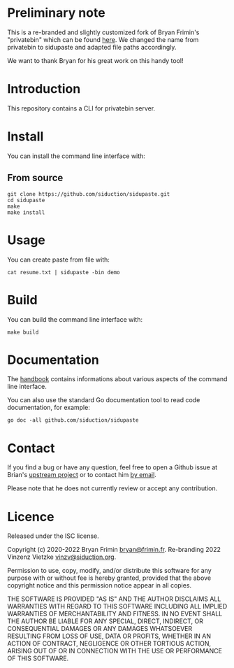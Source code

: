 # Preliminary note
This is a re-branded and slightly customized fork of Bryan Frimin's
"privatebin" which can be found [here](https://github.com/gearnode/privatebin).
We changed the name from privatebin to sidupaste and adapted file paths accordingly.

We want to thank Bryan for his great work on this handy tool!

# Introduction
This repository contains a CLI for privatebin server.

# Install
You can install the command line interface with:

## From source

    git clone https://github.com/siduction/sidupaste.git
    cd sidupaste
    make
    make install

# Usage
You can create paste from file with:

    cat resume.txt | sidupaste -bin demo

# Build
You can build the command line interface with:

    make build

# Documentation
The [handbook](doc/handbook.md) contains informations about various
aspects of the command line interface.

You can also use the standard Go documentation tool to read code
documentation, for example:

    go doc -all github.com/siduction/sidupaste


# Contact
If you find a bug or have any question, feel free to open a Github issue
at Brian's [upstream project](https://github.com/gearnode/privatebin) or to contact him [by email](mailto:bryan@frimin.fr).

Please note that he does not currently review or accept any contribution.

# Licence
Released under the ISC license.

Copyright (c) 2020-2022 Bryan Frimin <bryan@frimin.fr>.
Re-branding 2022 Vinzenz Vietzke <vinzv@siduction.org>.

Permission to use, copy, modify, and/or distribute this software for any
purpose with or without fee is hereby granted, provided that the above
copyright notice and this permission notice appear in all copies.

THE SOFTWARE IS PROVIDED "AS IS" AND THE AUTHOR DISCLAIMS ALL WARRANTIES
WITH REGARD TO THIS SOFTWARE INCLUDING ALL IMPLIED WARRANTIES OF
MERCHANTABILITY AND FITNESS. IN NO EVENT SHALL THE AUTHOR BE LIABLE FOR
ANY SPECIAL, DIRECT, INDIRECT, OR CONSEQUENTIAL DAMAGES OR ANY DAMAGES
WHATSOEVER RESULTING FROM LOSS OF USE, DATA OR PROFITS, WHETHER IN AN
ACTION OF CONTRACT, NEGLIGENCE OR OTHER TORTIOUS ACTION, ARISING OUT OF
OR IN CONNECTION WITH THE USE OR PERFORMANCE OF THIS SOFTWARE.
